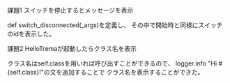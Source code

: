 課題1
スイッチを停止するとメッセージを表示

def switch_disconnected(_args)を定義し、
その中で開始時と同様にスイッチのidを表示した。

課題2
HelloTremaが起動したらクラス名を表示

クラス名はself.classを用いれば呼び出すことができるので、
logger.info "Hi #{self.class}!"の文を追加することで
クラス名を表示することができた。
